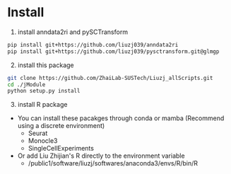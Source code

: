 # Install

1. install anndata2ri and pySCTransform
```bash
pip install git+https://github.com/liuzj039/anndata2ri
pip install git+https://github.com/liuzj039/pysctransform.git@glmgp
```
2. install this package
```bash
git clone https://github.com/ZhaiLab-SUSTech/Liuzj_allScripts.git
cd ./jModule
python setup.py install
```
3. install R package
- You can install these pacakges through conda or mamba (Recommend using a discrete environment)
  - Seurat
  - Monocle3
  - SingleCellExperiments
- Or add Liu Zhijian's R directly to the environment variable
  - /public1/software/liuzj/softwares/anaconda3/envs/R/bin/R


